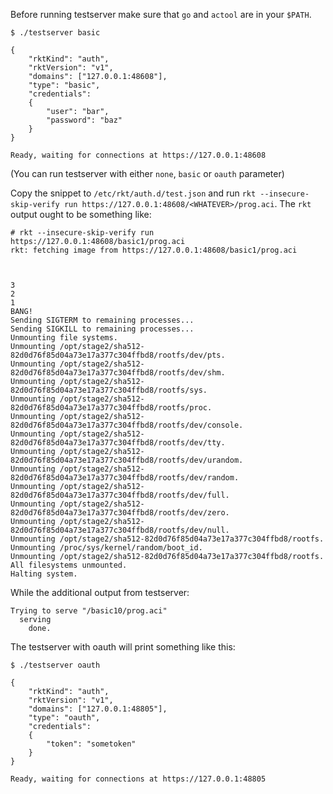 Before running testserver make sure that `go` and `actool` are in your
`$PATH`.

```
$ ./testserver basic

{
	"rktKind": "auth",
	"rktVersion": "v1",
	"domains": ["127.0.0.1:48608"],
	"type": "basic",
	"credentials":
	{
		"user": "bar",
		"password": "baz"
	}
}

Ready, waiting for connections at https://127.0.0.1:48608
```

(You can run testserver with either `none`, `basic` or `oauth` parameter)

Copy the snippet to `/etc/rkt/auth.d/test.json` and run `rkt
--insecure-skip-verify run
https://127.0.0.1:48608/<WHATEVER>/prog.aci`. The `rkt` output ought
to be something like:
```
# rkt --insecure-skip-verify run https://127.0.0.1:48608/basic1/prog.aci
rkt: fetching image from https://127.0.0.1:48608/basic1/prog.aci



3
2
1
BANG!
Sending SIGTERM to remaining processes...
Sending SIGKILL to remaining processes...
Unmounting file systems.
Unmounting /opt/stage2/sha512-82d0d76f85d04a73e17a377c304ffbd8/rootfs/dev/pts.
Unmounting /opt/stage2/sha512-82d0d76f85d04a73e17a377c304ffbd8/rootfs/dev/shm.
Unmounting /opt/stage2/sha512-82d0d76f85d04a73e17a377c304ffbd8/rootfs/sys.
Unmounting /opt/stage2/sha512-82d0d76f85d04a73e17a377c304ffbd8/rootfs/proc.
Unmounting /opt/stage2/sha512-82d0d76f85d04a73e17a377c304ffbd8/rootfs/dev/console.
Unmounting /opt/stage2/sha512-82d0d76f85d04a73e17a377c304ffbd8/rootfs/dev/tty.
Unmounting /opt/stage2/sha512-82d0d76f85d04a73e17a377c304ffbd8/rootfs/dev/urandom.
Unmounting /opt/stage2/sha512-82d0d76f85d04a73e17a377c304ffbd8/rootfs/dev/random.
Unmounting /opt/stage2/sha512-82d0d76f85d04a73e17a377c304ffbd8/rootfs/dev/full.
Unmounting /opt/stage2/sha512-82d0d76f85d04a73e17a377c304ffbd8/rootfs/dev/zero.
Unmounting /opt/stage2/sha512-82d0d76f85d04a73e17a377c304ffbd8/rootfs/dev/null.
Unmounting /opt/stage2/sha512-82d0d76f85d04a73e17a377c304ffbd8/rootfs.
Unmounting /proc/sys/kernel/random/boot_id.
Unmounting /opt/stage2/sha512-82d0d76f85d04a73e17a377c304ffbd8/rootfs.
All filesystems unmounted.
Halting system.
```

While the additional output from testserver:
```
Trying to serve "/basic10/prog.aci"
  serving
    done.
```

The testserver with oauth will print something like this:
```
$ ./testserver oauth

{
	"rktKind": "auth",
	"rktVersion": "v1",
	"domains": ["127.0.0.1:48805"],
	"type": "oauth",
	"credentials":
	{
		"token": "sometoken"
	}
}

Ready, waiting for connections at https://127.0.0.1:48805
```
